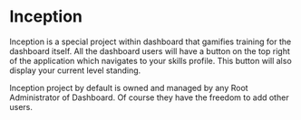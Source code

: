 # Inception

Inception is a special project within dashboard that gamifies training for the dashboard itself. 
All the dashboard users will have a button on the top right of the application which navigates to your skills profile. 
This button will also display your current level standing.

Inception project by default is owned and managed by any Root Administrator of Dashboard. Of course they have the freedom to add other users. 
